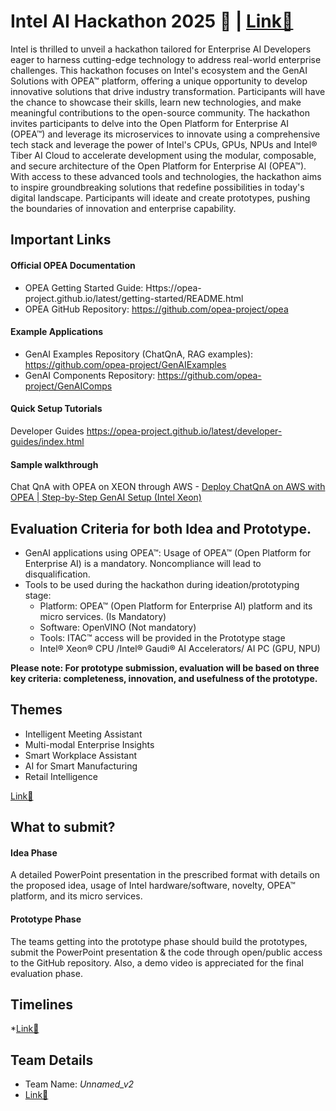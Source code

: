 # Intel AI Hackathon 2025 🚀 | [Link🔗](https://vision.hack2skill.com/event/intelaihackathon/dashboard/team-management?utm_medium=url&utm_campaign=intelaihackathon&utm_term=68230951620d3c2038d7f834)

Intel is thrilled to unveil a hackathon tailored for Enterprise AI Developers eager to harness cutting-edge technology to address real-world enterprise challenges. This hackathon focuses on Intel's ecosystem and the GenAI Solutions with OPEA™ platform, offering a unique opportunity to develop innovative solutions that drive industry transformation. Participants will have the chance to showcase their skills, learn new technologies, and make meaningful contributions to the open-source community. The hackathon invites participants to delve into the Open Platform for Enterprise AI (OPEA™) and leverage its microservices to innovate using a comprehensive tech stack and leverage the power of Intel's CPUs, GPUs, NPUs and Intel® Tiber AI Cloud to accelerate development using the modular, composable, and secure architecture of the Open Platform for Enterprise AI (OPEA™). With access to these advanced tools and technologies, the hackathon aims to inspire groundbreaking solutions that redefine possibilities in today's digital landscape. Participants will ideate and create prototypes, pushing the boundaries of innovation and enterprise capability.

## Important Links

#### Official OPEA Documentation 
* OPEA Getting Started Guide: Https://opea-project.github.io/latest/getting-started/README.html 
* OPEA GitHub Repository: https://github.com/opea-project/opea 

#### Example Applications 
* GenAI Examples Repository (ChatQnA, RAG examples): https://github.com/opea-project/GenAIExamples
* GenAI Components Repository: https://github.com/opea-project/GenAIComps

#### Quick Setup Tutorials 
Developer Guides https://opea-project.github.io/latest/developer-guides/index.html  

#### Sample walkthrough  
Chat QnA with OPEA on XEON through AWS - [Deploy ChatQnA on AWS with OPEA | Step-by-Step GenAI Setup (Intel Xeon)  ](https://youtu.be/tOCFFJB-Dow?feature=shared)

## Evaluation Criteria for both Idea and Prototype. 

* GenAI applications using OPEA™: Usage of OPEA™ (Open Platform for Enterprise AI) is a mandatory. Noncompliance will lead to disqualification. 
* Tools to be used during the hackathon during ideation/prototyping stage: 
  - Platform: OPEA™ (Open Platform for Enterprise AI) platform and its micro services. (Is Mandatory) 
  - Software: OpenVINO (Not mandatory) 
  - Tools: ITAC™ access will be provided in the Prototype stage
  - Intel® Xeon® CPU /Intel® Gaudi® AI Accelerators/ AI PC (GPU, NPU) 

**Please note: For prototype submission, evaluation will be based on three key criteria: completeness, innovation, and usefulness of the prototype.**

## Themes

* Intelligent Meeting Assistant
* Multi-modal Enterprise Insights
* Smart Workplace Assistant
* AI for Smart Manufacturing
* Retail Intelligence

[Link🔗](https://vision.hack2skill.com/event/intelaihackathon/dashboard/challenges?utm_medium=url&utm_campaign=intelaihackathon&utm_term=68230951620d3c2038d7f834)
  

## What to submit? 

#### Idea Phase
A detailed PowerPoint presentation in the prescribed format with details on the proposed idea, usage of Intel hardware/software, novelty, OPEA™ platform, and its micro services. 

#### Prototype Phase
The teams getting into the prototype phase should build the prototypes, submit the PowerPoint presentation & the code through open/public access to the GitHub repository. Also, a demo video is appreciated for the final evaluation phase.

## Timelines

*[Link🔗](https://vision.hack2skill.com/event/intelaihackathon/?utm_medium=url&utm_campaign=intelaihackathon&utm_term=68230951620d3c2038d7f834&sectionid=680a1c2ed4539ecbf456939a)

## Team Details
* Team Name: *Unnamed_v2*
* [Link🔗](https://vision.hack2skill.com/event/intelaihackathon/dashboard/roadmap?utm_medium=url&utm_campaign=intelaihackathon&utm_term=68230951620d3c2038d7f834)

 
